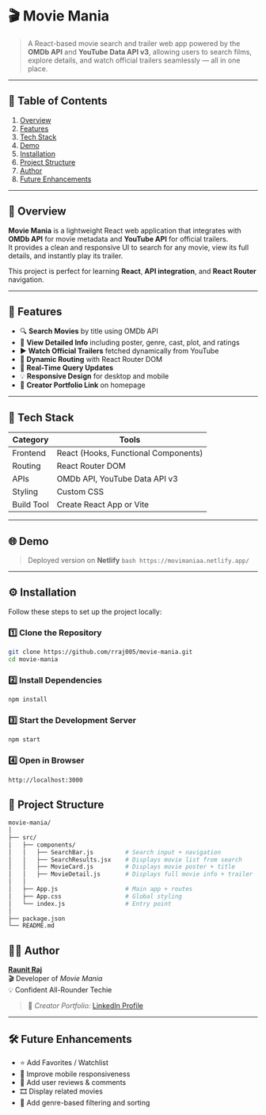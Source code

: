 # 🎬 Movie Mania

> A React-based movie search and trailer web app powered by the **OMDb API** and **YouTube Data API v3**, allowing users to search films, explore details, and watch official trailers seamlessly — all in one place.

---

## 📖 Table of Contents

1. [Overview](#-overview)
2. [Features](#-features)
3. [Tech Stack](#-tech-stack)
4. [Demo](#-demo)
5. [Installation](#-installation)
7. [Project Structure](#-project-structure)
8. [Author](#-author)
9. [Future Enhancements](#-future-enhancements)

---

## 🎯 Overview

**Movie Mania** is a lightweight React web application that integrates with **OMDb API** for movie metadata and **YouTube API** for official trailers.  
It provides a clean and responsive UI to search for any movie, view its full details, and instantly play its trailer.

This project is perfect for learning **React**, **API integration**, and **React Router** navigation.

---

## 🚀 Features

- 🔍 **Search Movies** by title using OMDb API  
- 🧾 **View Detailed Info** including poster, genre, cast, plot, and ratings  
- ▶️ **Watch Official Trailers** fetched dynamically from YouTube  
- 🧭 **Dynamic Routing** with React Router DOM  
- 🔄 **Real-Time Query Updates**  
- 💡 **Responsive Design** for desktop and mobile  
- 🔗 **Creator Portfolio Link** on homepage  

---

## 🧠 Tech Stack

| Category | Tools |
|-----------|-------|
| Frontend | React (Hooks, Functional Components) |
| Routing  | React Router DOM |
| APIs     | OMDb API, YouTube Data API v3 |
| Styling  | Custom CSS |
| Build Tool | Create React App or Vite |

---

## 🌐 Demo

> Deployed version on **Netlify**
```bash https://movimaniaa.netlify.app/ ```

---

## ⚙️ Installation

Follow these steps to set up the project locally:

### 1️⃣ Clone the Repository
```bash
git clone https://github.com/rraj005/movie-mania.git
cd movie-mania
```
### 2️⃣ Install Dependencies
```bash
npm install
```
### 3️⃣ Start the Development Server
```bash
npm start
```
### 4️⃣ Open in Browser
```bash
http://localhost:3000
```
## 📁 Project Structure

```bash
movie-mania/
│
├── src/
│   ├── components/
│   │   ├── SearchBar.js         # Search input + navigation
│   │   ├── SearchResults.jsx    # Displays movie list from search
│   │   ├── MovieCard.js         # Displays movie poster + title
│   │   ├── MovieDetail.js       # Displays full movie info + trailer
│   │
│   ├── App.js                   # Main app + routes
│   ├── App.css                  # Global styling
│   └── index.js                 # Entry point
│
├── package.json
└── README.md
```
## 👨‍💻 Author

**[Raunit Raj](https://www.linkedin.com/in/raunit-raj)**  
🎬 Developer of *Movie Mania*  
💡 Confident All-Rounder Techie 

> 💼 *Creator Portfolio:* [LinkedIn Profile](https://www.linkedin.com/in/raunit-raj)

---

## 🛠️ Future Enhancements

- ⭐ Add Favorites / Watchlist  
- 📱 Improve mobile responsiveness  
- 💬 Add user reviews & comments  
- 🎞️ Display related movies  
- 🧭 Add genre-based filtering and sorting   
